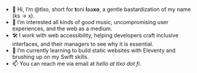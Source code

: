 - 👋 Hi, I’m @tlxo, short for **t**oni **l**aa**xo**, a gentle bastardization of my name (ks -> x). 
- 👀 I’m interested all kinds of good music, uncompromising user experiences, and the web as a medium.
- 🛠️ I work with web accessibility, helping developers craft inclusive interfaces, and their managers to see why it is essential.
- 🌱 I’m currently learning to build static websites with Eleventy and brushing up on my Swift skills.
- 📫 You can reach me via email at *hello at tlxo dot fi*.

<!---
tlxo/tlxo is a ✨ special ✨ repository because its `README.md` (this file) appears on your GitHub profile.
You can click the Preview link to take a look at your changes.
--->
